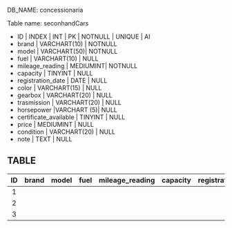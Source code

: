 <!--Modellare la struttura di una tabella per memorizzare tutti i dati riguardanti delle auto usate messe in vendita da un concessionario.-->

DB_NAME: concessionaria

Table name: seconhandCars

- ID | INDEX | INT | PK | NOTNULL | UNIQUE | AI
- brand | VARCHART(10) | NOTNULL
- model | VARCHART(50)| NOTNULL
- fuel | VARCHART(10) | NULL
- mileage_reading | MEDIUMINT| NOTNULL 
- capacity | TINYINT | NULL 
- registration_date | DATE | NULL 
- color | VARCHART(15) | NULL 
- gearbox | VARCHART(20) | NULL
- trasmission | VARCHART(20) | NULL 
- horsepower |VARCHART (5)| NULL 
- certificate_available | TINYINT | NULL
- price | MEDIUMINT | NULL
- condition | VARCHART(20) | NULL
- note | TEXT | NULL

## TABLE

| ID | brand | model | fuel | mileage_reading | capacity | registration_date | color | gearbox | horsepower | certificate_available | price | condition | note |
|:--:|:-----:|:-----:|:----:|:---------------:|:--------:|:-----------------:|:-----:|:-------:|:----------:|:---------------------:|:-----:|:----------|:----:|
|1   |       |       |      |                 |          |                   |        |        |            |                       |       |           |      |
|2   |       |       |      |                 |          |                   |        |        |            |                       |       |           |      |
|3   |       |       |      |                 |          |                   |        |        |            |                       |       |           |      |